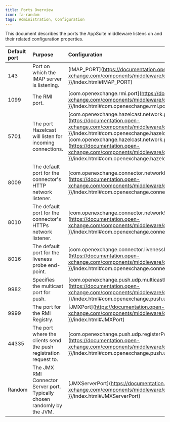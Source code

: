 ```yaml
---
title: Ports Overview
icon: fa-random
tags: Administration, Configuration
---
```


This document describes the ports the AppSuite middleware listens on and their related configuration properties.

| Default port | Purpose | Configuration |
|:-------------|:--------|:--------------|
| 143 | Port on which the IMAP server is listening. | [IMAP_PORT](https://documentation.open-xchange.com/components/middleware/config{{ site.baseurl }}/index.html#IMAP_PORT) |
| 1099 | The RMI port. | [com.openexchange.rmi.port](https://documentation.open-xchange.com/components/middleware/config{{ site.baseurl }}/index.html#com.openexchange.rmi.port) |
| 5701 | The port Hazelcast will listen for incoming connections. | [com.openexchange.hazelcast.network.port](https://documentation.open-xchange.com/components/middleware/config{{ site.baseurl }}/index.html#com.openexchange.hazelcast.network.port), [com.openexchange.hazelcast.network.portOffset](https://documentation.open-xchange.com/components/middleware/config{{ site.baseurl }}/index.html#com.openexchange.hazelcast.network.portOffset)  |
| 8009 | The default port for the connector's HTTP network listener. | [com.openexchange.connector.networkListenerPort](https://documentation.open-xchange.com/components/middleware/config{{ site.baseurl }}/index.html#com.openexchange.connector.networkListenerPort) |
| 8010 | The default port for the connector's HTTPs network listener. | [com.openexchange.connector.networkSslListenerPort](https://documentation.open-xchange.com/components/middleware/config{{ site.baseurl }}/index.html#com.openexchange.connector.networkSslListenerPort) |
| 8016 | The default port for the liveness probe end-point. | [com.openexchange.connector.livenessPort](https://documentation.open-xchange.com/components/middleware/config{{ site.baseurl }}/index.html#com.openexchange.connector.livenessPort) |
| 9982 | Specifies the multicast port for push. | [com.openexchange.push.udp.multicastPort](https://documentation.open-xchange.com/components/middleware/config{{ site.baseurl }}/index.html#com.openexchange.push.udp.multicastPort) |
| 9999 | The port for the RMI Registry. | [JMXPort](https://documentation.open-xchange.com/components/middleware/config{{ site.baseurl }}/index.html#JMXPort) |
| 44335 | The port where the clients send the push registration request to. | [com.openexchange.push.udp.registerPort](https://documentation.open-xchange.com/components/middleware/config{{ site.baseurl }}/index.html#com.openexchange.push.udp.registerPort) |
| Random | The JMX RMI Connector Server port. Typically chosen randomly by the JVM. | [JMXServerPort](https://documentation.open-xchange.com/components/middleware/config{{ site.baseurl }}/index.html#JMXServerPort) |
